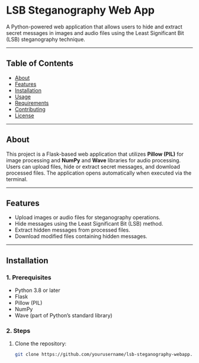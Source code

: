 # **LSB Steganography Web App**

A Python-powered web application that allows users to hide and extract secret messages in images and audio files using the Least Significant Bit (LSB) steganography technique.

---

## **Table of Contents**
- [About](#about)
- [Features](#features)
- [Installation](#installation)
- [Usage](#usage)
- [Requirements](#requirements)
- [Contributing](#contributing)
- [License](#license)

---

## **About**

This project is a Flask-based web application that utilizes **Pillow (PIL)** for image processing and **NumPy** and **Wave** libraries for audio processing. Users can upload files, hide or extract secret messages, and download processed files. The application opens automatically when executed via the terminal.

---

## **Features**

- Upload images or audio files for steganography operations.
- Hide messages using the Least Significant Bit (LSB) method.
- Extract hidden messages from processed files.
- Download modified files containing hidden messages.

---

## **Installation**

### **1. Prerequisites**
- Python 3.8 or later
- Flask
- Pillow (PIL)
- NumPy
- Wave (part of Python’s standard library)

### **2. Steps**
1. Clone the repository:
   ```bash
   git clone https://github.com/yourusername/lsb-steganography-webapp.git
